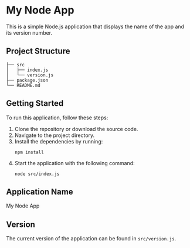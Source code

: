 # My Node App

This is a simple Node.js application that displays the name of the app and its version number.

## Project Structure

```
├── src
│   ├── index.js
│   └── version.js
├── package.json
└── README.md
```

## Getting Started

To run this application, follow these steps:

1. Clone the repository or download the source code.
2. Navigate to the project directory.
3. Install the dependencies by running:
   ```
   npm install
   ```
4. Start the application with the following command:
   ```
   node src/index.js
   ```

## Application Name

My Node App

## Version

The current version of the application can be found in `src/version.js`.